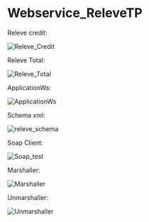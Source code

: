 # Webservice_ReleveTP

Releve credit:

![Releve_Credit](https://user-images.githubusercontent.com/96340330/210448488-9955e5d5-bb7e-4add-bc2c-e8708aa88b49.PNG)

Releve Total:

![Releve_Total](https://user-images.githubusercontent.com/96340330/210448528-4edccc5a-74c8-4290-982c-18395a7721ea.PNG)

ApplicationWs:

![ApplicationWs](https://user-images.githubusercontent.com/96340330/210448343-d416a9ba-1cc0-4946-af1e-49bb6c94c34a.PNG)

Schema xml:

![releve_schema](https://user-images.githubusercontent.com/96340330/210448489-9b7f8ce6-cbaf-4c18-bb3b-95559c7bfd71.png)

Soap Client:

![Soap_test](https://user-images.githubusercontent.com/96340330/210448412-2182a71d-8d8a-4a9b-83f8-66544d63e472.PNG)

Marshaller:

![Marshaller](https://user-images.githubusercontent.com/96340330/210448384-432c9092-34ad-4827-9877-fbf7358a52fc.PNG)

Unmarshaller:

![Unmarshaller](https://user-images.githubusercontent.com/96340330/210448433-7e068b5b-184e-461f-8b9c-9536cb7ec608.PNG)
